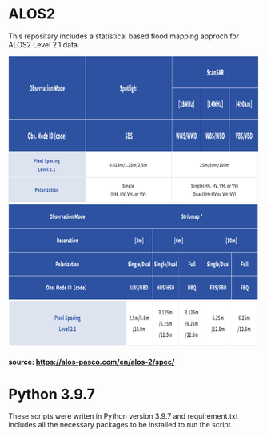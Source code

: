 # ALOS2

This repositary includes a statistical based flood mapping approch for ALOS2 Level 2.1 data.

<img src="./images/obsmode_topic1.png"  width="500" height="190">
<img src="./images/obsmode1.png"  width="500" height="100">
<img src="./images/obsmode_topic2.png"  width="500" height="190">
<img src="./images/obsmode2.png"  width="500" height="90">

#### source: https://alos-pasco.com/en/alos-2/spec/

# Python 3.9.7

These scripts were writen in Python version 3.9.7 and requirement.txt includes all the necessary packages to be installed  to run the script.

